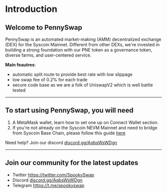 # Introduction

## Welcome to PennySwap

PennySwap is an automated market-making (AMM) decentralized exchange (DEX) for the Syscoin Mainnet. Different from other DEXs, we're invested in building a strong foundation with our PNE token as a governance token, diverse farms, and user-centered service. 


**Main feautres**:
- automatic split route to provide best rate with low slippage
- low swap fee of 0.2% for each trade
- secure code base as we are a folk of UniswapV2 which is well battle tested 

---
## To start using PennySwap, you will need

1. A MetaMask wallet, learn how to set one up on Connect Wallet section.
2. If you're not already on the Syscoin NEVM Mainnet and need to bridge from Syscoin Base Chain, please follow this guide [here](https://google.com)

Need help? Join our discord [discord.gg/AqbsWsWDgn](https://discord.gg/AqbsWsWDgn)

---
## Join our community for the latest updates

- Twitter https://twitter.com/SpookySwap
- Discord [discord.gg/AqbsWsWDgn](https://discord.gg/MWzXEy5VzX)
- Telegram https://t.me/spookyswap
